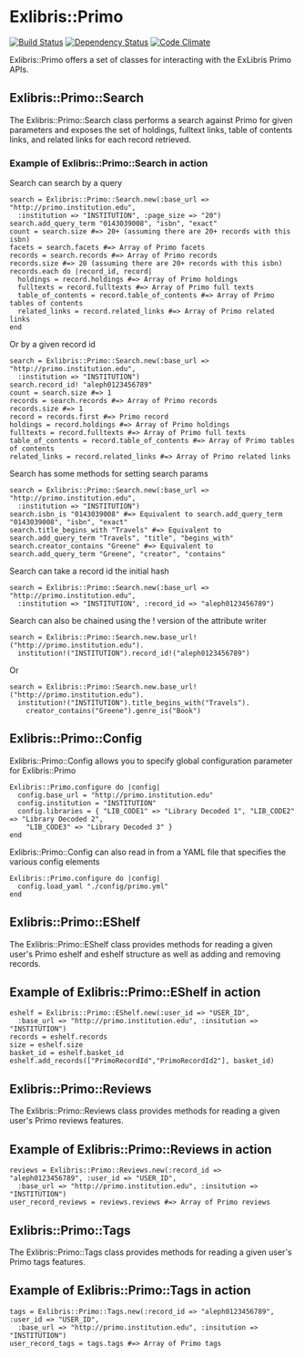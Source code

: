 # Exlibris::Primo
[![Build Status](https://secure.travis-ci.org/scotdalton/exlibris-primo.png)](https://secure.travis-ci.org/scotdalton/exlibris-primo)
[![Dependency Status](https://gemnasium.com/scotdalton/exlibris-primo.png)](https://gemnasium.com/scotdalton/exlibris-primo)
[![Code Climate](https://codeclimate.com/badge.png)](https://codeclimate.com/github/scotdalton/exlibris-primo)

Exlibris::Primo offers a set of classes for interacting with the ExLibris Primo APIs.

## Exlibris::Primo::Search
The Exlibris::Primo::Search class performs a search against Primo for given parameters
and exposes the set of holdings, fulltext links, table of contents links, and related links for each record retrieved.

### Example of Exlibris::Primo::Search in action
Search can search by a query

    search = Exlibris::Primo::Search.new(:base_url => "http://primo.institution.edu",
      :institution => "INSTITUTION", :page_size => "20")
    search.add_query_term "0143039008", "isbn", "exact"
    count = search.size #=> 20+ (assuming there are 20+ records with this isbn)
    facets = search.facets #=> Array of Primo facets
    records = search.records #=> Array of Primo records
    records.size #=> 20 (assuming there are 20+ records with this isbn)
    records.each do |record_id, record|
      holdings = record.holdings #=> Array of Primo holdings
      fulltexts = record.fulltexts #=> Array of Primo full texts
      table_of_contents = record.table_of_contents #=> Array of Primo tables of contents
      related_links = record.related_links #=> Array of Primo related links
    end

Or by a given record id

    search = Exlibris::Primo::Search.new(:base_url => "http://primo.institution.edu",
      :institution => "INSTITUTION")
    search.record_id! "aleph0123456789"
    count = search.size #=> 1
    records = search.records #=> Array of Primo records
    records.size #=> 1
    record = records.first #=> Primo record
    holdings = record.holdings #=> Array of Primo holdings
    fulltexts = record.fulltexts #=> Array of Primo full texts
    table_of_contents = record.table_of_contents #=> Array of Primo tables of contents
    related_links = record.related_links #=> Array of Primo related links

Search has some methods for setting search params

    search = Exlibris::Primo::Search.new(:base_url => "http://primo.institution.edu",
      :institution => "INSTITUTION")
    search.isbn_is "0143039008" #=> Equivalent to search.add_query_term "0143039008", "isbn", "exact"
    search.title_begins_with "Travels" #=> Equivalent to search.add_query_term "Travels", "title", "begins_with"
    search.creator_contains "Greene" #=> Equivalent to search.add_query_term "Greene", "creator", "contains"

Search can take a record id the initial hash

    search = Exlibris::Primo::Search.new(:base_url => "http://primo.institution.edu",
      :institution => "INSTITUTION", :record_id => "aleph0123456789")

Search can also be chained using the ! version of the attribute writer

    search = Exlibris::Primo::Search.new.base_url!("http://primo.institution.edu").
      institution!("INSTITUTION").record_id!("aleph0123456789")

Or

    search = Exlibris::Primo::Search.new.base_url!("http://primo.institution.edu").
      institution!("INSTITUTION").title_begins_with("Travels").
        creator_contains("Greene").genre_is("Book")

## Exlibris::Primo::Config
Exlibris::Primo::Config allows you to specify global configuration parameter for Exlibris::Primo

    Exlibris::Primo.configure do |config|
      config.base_url = "http://primo.institution.edu"
      config.institution = "INSTITUTION"
      config.libraries = { "LIB_CODE1" => "Library Decoded 1", "LIB_CODE2" => "Library Decoded 2",
        "LIB_CODE3" => "Library Decoded 3" }
    end

Exlibris::Primo::Config can also read in from a YAML file that specifies the various config elements

    Exlibris::Primo.configure do |config|
      config.load_yaml "./config/primo.yml"
    end

## Exlibris::Primo::EShelf
The Exlibris::Primo::EShelf class provides methods for reading a given user's Primo eshelf 
and eshelf structure as well as adding and removing records.

## Example of Exlibris::Primo::EShelf in action
    eshelf = Exlibris::Primo::EShelf.new(:user_id => "USER_ID",
      :base_url => "http://primo.institution.edu", :insitution => "INSTITUTION")
    records = eshelf.records
    size = eshelf.size
    basket_id = eshelf.basket_id
    eshelf.add_records(["PrimoRecordId","PrimoRecordId2"], basket_id)

## Exlibris::Primo::Reviews
The Exlibris::Primo::Reviews class provides methods for reading a given user's Primo reviews 
features.

## Example of Exlibris::Primo::Reviews in action
    reviews = Exlibris::Primo::Reviews.new(:record_id => "aleph0123456789", :user_id => "USER_ID",
      :base_url => "http://primo.institution.edu", :insitution => "INSTITUTION")
    user_record_reviews = reviews.reviews #=> Array of Primo reviews

## Exlibris::Primo::Tags
The Exlibris::Primo::Tags class provides methods for reading a given user's Primo tags 
features.

## Example of Exlibris::Primo::Tags in action
    tags = Exlibris::Primo::Tags.new(:record_id => "aleph0123456789", :user_id => "USER_ID",
      :base_url => "http://primo.institution.edu", :insitution => "INSTITUTION")
    user_record_tags = tags.tags #=> Array of Primo tags
